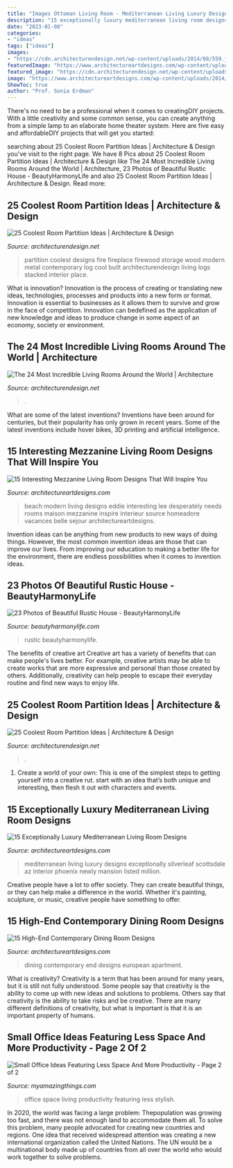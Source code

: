 ```yaml
---
title: "Images Ottoman Living Room - Mediterranean Living Luxury Designs Exceptionally Silverleaf Scottsdale Az Interior Phoenix Newly Mansion Listed Million"
description: "15 exceptionally luxury mediterranean living room designs"
date: "2023-01-08"
categories:
- "ideas"
tags: ["ideas"]
images:
- "https://cdn.architecturendesign.net/wp-content/uploads/2014/08/559.jpg"
featuredImage: "https://www.architectureartdesigns.com/wp-content/uploads/2014/09/15-High-End-Contemporary-Dining-Room-Designs-4-630x945.jpg"
featured_image: "https://cdn.architecturendesign.net/wp-content/uploads/2014/09/20-Most-Incredible-Living-Rooms-11.jpg"
image: "https://www.architectureartdesigns.com/wp-content/uploads/2014/09/15-High-End-Contemporary-Dining-Room-Designs-4-630x945.jpg"
ShowToc: true
author: "Prof. Sonia Erdman"
---
```



There's no need to be a professional when it comes to creatingDIY projects. With a little creativity and some common sense, you can create anything from a simple lamp to an elaborate home theater system. Here are five easy and affordableDIY projects that will get you started: 

	

		
searching about 25 Coolest Room Partition Ideas | Architecture &amp; Design you've visit to the right page. We have 8 Pics about 25 Coolest Room Partition Ideas | Architecture &amp; Design like The 24 Most Incredible Living Rooms Around the World | Architecture, 23 Photos of Beautiful Rustic House - BeautyHarmonyLife and also 25 Coolest Room Partition Ideas | Architecture &amp; Design. Read more:
		
    
## 25 Coolest Room Partition Ideas | Architecture &amp; Design

<img loading=lazy src="http://cdn.architecturendesign.net/wp-content/uploads/2014/08/1742.jpg" onerror="this.onerror=null;this.src='https://tse3.mm.bing.net/th?id=OIP.ovTblCgTk6jpb7B_ULeNwAHaLI&amp;pid=15.1';" alt="25 Coolest Room Partition Ideas | Architecture &amp; Design">

_Source: architecturendesign.net_

>partition coolest designs fire fireplace firewood storage wood modern metal contemporary log cool built architecturendesign living logs stacked interior place. 

	

What is innovation?
Innovation is the process of creating or translating new ideas, technologies, processes and products into a new form or format. Innovation is essential to businesses as it allows them to survive and grow in the face of competition. Innovation can bedefined as the application of new knowledge and ideas to produce change in some aspect of an economy, society or environment.

    
## The 24 Most Incredible Living Rooms Around The World | Architecture

<img loading=lazy src="https://cdn.architecturendesign.net/wp-content/uploads/2014/09/20-Most-Incredible-Living-Rooms-11.jpg" onerror="this.onerror=null;this.src='https://tse4.mm.bing.net/th?id=OIP.6ywZkdGMdGfSWeN-48IAMAHaK3&amp;pid=15.1';" alt="The 24 Most Incredible Living Rooms Around the World | Architecture">

_Source: architecturendesign.net_

>. 

	

What are some of the latest inventions?
Inventions have been around for centuries, but their popularity has only grown in recent years. Some of the latest inventions include hover bikes, 3D printing and artificial intelligence.

    
## 15 Interesting Mezzanine Living Room Designs That Will Inspire You

<img loading=lazy src="https://www.architectureartdesigns.com/wp-content/uploads/2016/07/1-1-630x445.jpg" onerror="this.onerror=null;this.src='https://tse1.mm.bing.net/th?id=OIP.4Va-1-YtLZ7g-p4c5DROGQHaFO&amp;pid=15.1';" alt="15 Interesting Mezzanine Living Room Designs That Will Inspire You">

_Source: architectureartdesigns.com_

>beach modern living designs eddie interesting lee desperately needs rooms maison mezzanine inspire interieur source homeadore vacances belle sejour architectureartdesigns. 

	

Invention ideas can be anything from new products to new ways of doing things. However, the most common invention ideas are those that can improve our lives. From improving our education to making a better life for the environment, there are endless possibilities when it comes to invention ideas.

    
## 23 Photos Of Beautiful Rustic House - BeautyHarmonyLife

<img loading=lazy src="https://beautyharmonylife.com/wp-content/uploads/2013/07/TACONICGR.jpg" onerror="this.onerror=null;this.src='https://tse2.mm.bing.net/th?id=OIP.w3gZOD9csaOezFIb3ULRRwHaLJ&amp;pid=15.1';" alt="23 Photos of Beautiful Rustic House - BeautyHarmonyLife">

_Source: beautyharmonylife.com_

>rustic beautyharmonylife. 

	

The benefits of creative art
Creative art has a variety of benefits that can make people's lives better. For example, creative artists may be able to create works that are more expressive and personal than those created by others. Additionally, creativity can help people to escape their everyday routine and find new ways to enjoy life.

    
## 25 Coolest Room Partition Ideas | Architecture &amp; Design

<img loading=lazy src="https://cdn.architecturendesign.net/wp-content/uploads/2014/08/559.jpg" onerror="this.onerror=null;this.src='https://tse1.mm.bing.net/th?id=OIP.ezvH4qoRj1glBCBnrbwgYgHaLH&amp;pid=15.1';" alt="25 Coolest Room Partition Ideas | Architecture &amp; Design">

_Source: architecturendesign.net_

>. 

	

1. Create a world of your own: This is one of the simplest steps to getting yourself into a creative rut. start with an idea that’s both unique and interesting, then flesh it out with characters and events.

    
## 15 Exceptionally Luxury Mediterranean Living Room Designs

<img loading=lazy src="https://www.architectureartdesigns.com/wp-content/uploads/2014/08/15-Exceptionally-Luxury-Mediterranean-Living-Room-Designs-8-630x419.jpg" onerror="this.onerror=null;this.src='https://tse4.mm.bing.net/th?id=OIP.dQ3t3vyDRO961tzypoJg4gHaE7&amp;pid=15.1';" alt="15 Exceptionally Luxury Mediterranean Living Room Designs">

_Source: architectureartdesigns.com_

>mediterranean living luxury designs exceptionally silverleaf scottsdale az interior phoenix newly mansion listed million. 

	

Creative people have a lot to offer society. They can create beautiful things, or they can help make a difference in the world. Whether it's painting, sculpture, or music, creative people have something to offer.

    
## 15 High-End Contemporary Dining Room Designs

<img loading=lazy src="https://www.architectureartdesigns.com/wp-content/uploads/2014/09/15-High-End-Contemporary-Dining-Room-Designs-4-630x945.jpg" onerror="this.onerror=null;this.src='https://tse1.mm.bing.net/th?id=OIP.esnzPzaUy7fJf3k5wRG5ggHaLH&amp;pid=15.1';" alt="15 High-End Contemporary Dining Room Designs">

_Source: architectureartdesigns.com_

>dining contemporary end designs european apartment. 

	

What is creativity?
Creativity is a term that has been around for many years, but it is still not fully understood. Some people say that creativity is the ability to come up with new ideas and solutions to problems. Others say that creativity is the ability to take risks and be creative. There are many different definitions of creativity, but what is important is that it is an important property of humans.

    
## Small Office Ideas Featuring Less Space And More Productivity - Page 2 Of 2

<img loading=lazy src="http://myamazingthings.com/wp-content/uploads/2017/06/small-home-office-11.jpg" onerror="this.onerror=null;this.src='https://tse4.mm.bing.net/th?id=OIP._mlrkrEBiOh5gJGu0puD3AHaKA&amp;pid=15.1';" alt="Small Office Ideas Featuring Less Space And More Productivity - Page 2 of 2">

_Source: myamazingthings.com_

>office space living productivity featuring less stylish. 

	

In 2020, the world was facing a large problem: Thepopulation was growing too fast, and there was not enough land to accommodate them all. To solve this problem, many people advocated for creating new countries and regions. One idea that received widespread attention was creating a new international organization called the United Nations. The UN would be a multinational body made up of countries from all over the world who would work together to solve problems.

